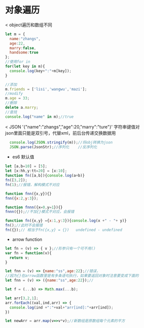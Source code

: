 # 对象遍历
< object遍历和数组不同     
```javascript
let m = {
  name:"zhangs",
  age:22,
  marry:false,
  handsome:true
};
//使用for in
for(let key in m){
  console.log(key+":"+m[key]);
}

//添加     
m.friends = ['lisi','wangwu','mazi'];     
//modify     
m.age = 33;     
//删除      
delete a.marry;      
//查找     
console.log("name" in m);//true
```

< JSON '{"name":"zhangs","age":20,"marry":"ture"}' 字符串键值对         
json里面只能是双引号，代替xml，前后台传递交换数据用
```javascript
  console.log(JSON.stringify(m));//将obj转换为json
  JSON.parse(JsonStr);//序列化    //反序列化
```
* es6 默认值
```javascript
let [a,b=10] = [5];
let [x:hh,y:tt=20] = [x:10];
function fn([a,b]){console.log(a+b)}
fn([3,2]);
fn(1);//报错，解构模式不对应

function fnn({x,y}){}
fnn({x:2,y:3});

function fnnn({x=0,y=1}){}
fnnn({});//不加{}模式不对应，会报错

function fn({x,y} ={x:1,y:3}){console.log(x +" - "+ y)}
fn();//此时不会报错
fn({});// 相当于fn({x,y} = {})   undefined - undefined
```

* arrow function
```javascript
let fn = (v) => { v };//形参只有一个可不用()
var fn = function(v){
  return v;
}

let fnn = (v) => {name:"ss",age:22};//错误，
//因为{}在arrow函数里是有多条语句执行，如果要返回对象时注意要变成下面的
let fnn = (v) => ({name:"ss",age:22});//

let f = (...b) => Math.max(...b);

let arr[3,2,1];
arr.forEach((val,ind,arr) => {
  console.log(ind +":"+val+"arr[ind]:"+arr[ind]);
})

let newArr = arr.map(v=>v*v);//新数组是原数组每个元素的平方
```
